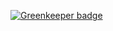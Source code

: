 

[![Greenkeeper badge](https://badges.greenkeeper.io/lights0123/curling-webfront-node.svg)](https://greenkeeper.io/)